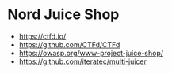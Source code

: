 # Nord Juice Shop

- https://ctfd.io/
- https://github.com/CTFd/CTFd
- https://owasp.org/www-project-juice-shop/
- https://github.com/iteratec/multi-juicer
